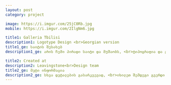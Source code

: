 ```yaml
---
layout: post
category: project

image: https://i.imgur.com/25jC0Rb.jpg
mobile: https://i.imgur.com/2IlgNm6.jpg

title1: Galleria Tbilisi
description1: Logotype Design <br>Georgian version
title1_ge: საიტის შესახებ
description1_ge: არის ჩემი პირადი საიტი და მუშაობს, <br>ტიპოგრაფია და გრაფიკული დიზაინი

title2: Created at
description2: Leavingstone<br>Design team
title2_ge: მეტი ინფორმაცია
description2_ge: სხვა დეტალების გასარკვევად, <br>იხილეთ შემდეგი გვერდი
---
```


